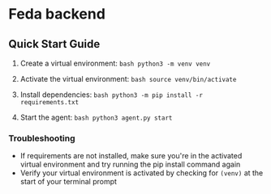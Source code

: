 # Feda backend

## Quick Start Guide

1. Create a virtual environment: `bash
python3 -m venv venv   `

2. Activate the virtual environment: `bash
source venv/bin/activate   `

3. Install dependencies: `bash
python3 -m pip install -r requirements.txt   `

4. Start the agent: `bash
python3 agent.py start   `

### Troubleshooting

- If requirements are not installed, make sure you're in the activated virtual environment and try running the pip install command again
- Verify your virtual environment is activated by checking for `(venv)` at the start of your terminal prompt
